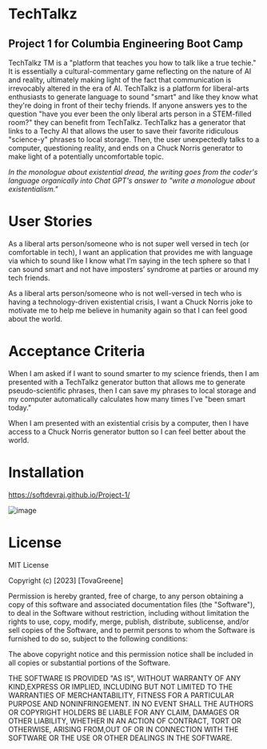 # TechTalkz

## Project 1 for Columbia Engineering Boot Camp 
TechTalkz TM is a "platform that teaches you how to talk like a true techie." It is essentially a cultural-commentary game reflecting on the nature of AI and reality, ultimately making light of the fact that communication is irrevocably altered in the era of AI. TechTalkz is a platform for liberal-arts enthusiasts to generate language to sound "smart" and like they know what they're doing in front of their techy friends. If anyone answers yes to the question "have you ever been the only liberal arts person in a STEM-filled room?" they can benefit from TechTalkz. TechTalkz has a generator that links to a Techy AI that allows the user to save their favorite ridiculous "science-y" phrases to local storage. Then, the user unexpectedly talks to a computer, questioning reality, and ends on a Chuck Norris generator to make light of a potentially uncomfortable topic.

*In the monologue about existential dread, the writing goes from the coder's language organically into Chat GPT's answer to "write a monologue about existentialism."*

# User Stories
As a liberal arts person/someone who is not super well versed in tech (or comfortable in tech), I want an application that provides me with language via which to sound like I know what I’m saying in the tech sphere so that I can sound smart and not have imposters’ syndrome at parties or around my tech friends.

As a liberal arts person/someone who is not well-versed in tech who is having a technology-driven existential crisis, I want a Chuck Norris joke to motivate me to help me believe in humanity again so that I can feel good about the world.

# Acceptance Criteria
When I am asked if I want to sound smarter to my science friends,
then I am presented with a TechTalkz generator button that allows me to generate pseudo-scientific phrases,
then I can save my phrases to local storage and my computer automatically calculates how many times I've "been smart today."

When I am presented with an existential crisis by a computer,
then I have access to a Chuck Norris generator button so I can feel better about the world.

# Installation
https://softdevraj.github.io/Project-1/


![image](https://github.com/SoftDevRaj/Project-1/assets/130394711/94fbde0d-b069-4538-96ee-b928efbe8837)






























# License
MIT License

Copyright (c) [2023] [TovaGreene]

Permission is hereby granted, free of charge, to any person obtaining a copy of this software and associated documentation files (the "Software"), to deal in the Software without restriction, including without limitation the rights to use, copy, modify, merge, publish, distribute, sublicense, and/or sell copies of the Software, and to permit persons to whom the Software is furnished to do so, subject to the following conditions:

The above copyright notice and this permission notice shall be included in all copies or substantial portions of the Software.

THE SOFTWARE IS PROVIDED "AS IS", WITHOUT WARRANTY OF ANY KIND,EXPRESS OR IMPLIED, INCLUDING BUT NOT LIMITED TO THE WARRANTIES OF MERCHANTABILITY, FITNESS FOR A PARTICULAR PURPOSE AND NONINFRINGEMENT. IN NO EVENT SHALL THE AUTHORS OR COPYRIGHT HOLDERS BE LIABLE FOR ANY CLAIM, DAMAGES OR OTHER LIABILITY, WHETHER IN AN ACTION OF CONTRACT, TORT OR OTHERWISE, ARISING FROM,OUT OF OR IN CONNECTION WITH THE SOFTWARE OR THE USE OR OTHER DEALINGS IN THE SOFTWARE.
